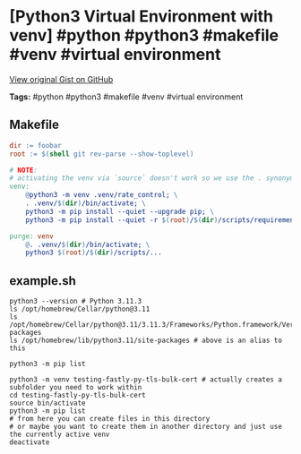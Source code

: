 # [Python3 Virtual Environment with venv] #python #python3 #makefile #venv #virtual environment

[View original Gist on GitHub](https://gist.github.com/Integralist/e70714efb70cb2a19ee494c1f252e977)

**Tags:** #python #python3 #makefile #venv #virtual environment

## Makefile

```makefile
dir := foobar
root := $(shell git rev-parse --show-toplevel)

# NOTE:
# activating the venv via `source` doesn't work so we use the . synonym instead.
venv:
	@python3 -m venv .venv/rate_control; \
	. .venv/$(dir)/bin/activate; \
	python3 -m pip install --quiet --upgrade pip; \
	python3 -m pip install --quiet -r $(root)/$(dir)/scripts/requirements.txt

purge: venv
	@. .venv/$(dir)/bin/activate; \
	python3 $(root)/$(dir)/scripts/...

```

## example.sh

```shell
python3 --version # Python 3.11.3
ls /opt/homebrew/Cellar/python@3.11
ls /opt/homebrew/Cellar/python@3.11/3.11.3/Frameworks/Python.framework/Versions/3.11/lib/python3.11/site-packages
ls /opt/homebrew/lib/python3.11/site-packages # above is an alias to this

python3 -m pip list

python3 -m venv testing-fastly-py-tls-bulk-cert # actually creates a subfolder you need to work within
cd testing-fastly-py-tls-bulk-cert
source bin/activate
python3 -m pip list
# from here you can create files in this directory
# or maybe you want to create them in another directory and just use the currently active venv
deactivate

```

